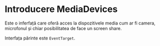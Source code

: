 # Introducere MediaDevices

Este o inferfață care oferă acces la dispozitivele media cum ar fi camera, microfonul și chiar posibilitatea de face un screen share.

Interfața părinte este `EventTarget`.

